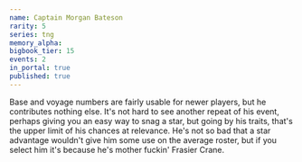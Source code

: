 ```yaml
---
name: Captain Morgan Bateson
rarity: 5
series: tng
memory_alpha:
bigbook_tier: 15
events: 2
in_portal: true
published: true
---
```


Base and voyage numbers are fairly usable for newer players, but he contributes nothing else. It's not hard to see another repeat of his event, perhaps giving you an easy way to snag a star, but going by his traits, that's the upper limit of his chances at relevance. He's not so bad that a star advantage wouldn't give him some use on the average roster, but if you select him it's because he's mother fuckin' Frasier Crane.
